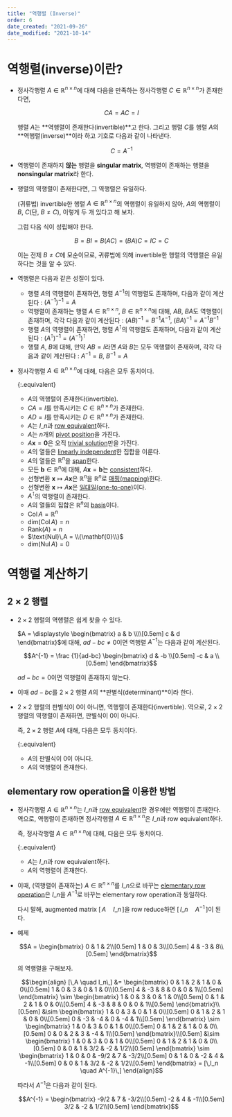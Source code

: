 ```yaml
---
title: "역행렬 (Inverse)"
order: 6
date_created: "2021-09-26"
date_modified: "2021-10-14"
---
```


# 역행렬(inverse)이란?

<ul>

<li><div markdown="block">

정사각행렬 $A \in \mathbb{R}^{n \times n}$에 대해 다음을 만족하는 정사각행렬 $C \in \mathbb{R}^{n \times n}$가 존재한다면,

$$CA = AC = I$$

행렬 $A$는 **역행렬이 존재한다(invertible)**고 한다. 그리고 행렬 $C$를 행렬 $A$의 **역행렬(inverse)**이라 하고 기호로 다음과 같이 나타낸다.

$$C = A^{-1}$$

</div></li>

<li><div markdown="block">

역행렬이 존재하지 **않는** 행렬을 **singular matrix**, 역행렬이 존재하는 행렬을 **nonsingular matrix**라 한다.

</div></li>

<li><div markdown="block">

행렬의 역행렬이 존재한다면, 그 역행렬은 유일하다.

<div class="proof-folder" markdown="block">

(귀류법) invertible한 행렬 $A \in \mathbb{R}^{n \times n}$의 역행렬이 유일하지 않아, $A$의 역행렬이 $B$, $C$(단, $B \neq C$), 이렇게 두 개 있다고 해 보자.

그럼 다음 식이 성립해야 한다.

$$B = BI = B(AC) = (BA)C = IC = C$$

이는 전제 $B \neq C$에 모순이므로, 귀류법에 의해 invertible한 행렬의 역행렬은 유일하다는 것을 알 수 있다.

</div>

</div></li>

<li><div markdown="block">

역행렬은 다음과 같은 성질이 있다.

- 행렬 $A$의 역행렬이 존재하면, 행렬 $A^{-1}$의 역행렬도 존재하며, 다음과 같이 계산된다 : $(A^{-1})^{-1} = A$
- 역행렬이 존재하는 행렬 $A \in \mathbb{R}^{n \times n}$, $B \in \mathbb{R}^{n \times n}$에 대해, $AB$, $BA$도 역행렬이 존재하며, 각각 다음과 같이 계산된다 : $(AB)^{-1} = B^{-1} A^{-1}$, $(BA)^{-1} = A^{-1} B^{-1}$
- 행렬 $A$의 역행렬이 존재하면, 행렬 $A^{\intercal}$의 역행렬도 존재하며, 다음과 같이 계산된다 : $(A^{\intercal})^{-1} = (A^{-1})^{\intercal}$
- 행렬 $A$, $B$에 대해, 만약 $AB = I$라면 $A$와 $B$는 모두 역행렬이 존재하며, 각각 다음과 같이 계산된다 : $A^{-1} = B$, $B^{-1} = A$

</div></li>

<li><div markdown="block">

정사각행렬 $A \in \mathbb{R}^{n \times n}$에 대해, 다음은 모두 동치이다.

{:.equivalent}
- $A$의 역행렬이 존재한다(invertible).
- $CA = I$를 만족시키는 $C \in \mathbb{R}^{n \times n}$가 존재한다.
- $AD = I$를 만족시키는 $D \in \mathbb{R}^{n \times n}$가 존재한다.
- $A$는 $I\_n$과 [row equivalent](/linear_algebra/echelon-form)하다.
- $A$는 $n$개의 [pivot position](/linear_algebra/echelon-form)을 가진다.
- $A \mathbf{x} = \mathbf{0}$은 오직 [trivial solution](/linear_algebra/linear-system)만을 가진다.
- $A$의 열들은 [linearly independent](/linear_algebra/linear-combination)한 집합을 이룬다.
- $A$의 열들은 $\mathbb{R}^n$을 [span](/linear_algebra/linear-combination)한다.
- 모든 $\mathbf{b} \in \mathbb{R}^n$에 대해, $A \mathbf{x} = \mathbf{b}$는 [consistent](/linear_algebra/linear-system)하다.
- 선형변환 $\mathbf{x} \mapsto A\mathbf{x}$은 $\mathbb{R}^n$을 $\mathbb{R}^n$로 [매핑(mapping)](/linear_algebra/linear-transformation)한다.
- 선형변환 $\mathbf{x} \mapsto A\mathbf{x}$은 [일대일(one-to-one)](/linear_algebra/linear-transformation)이다.
- $A^\intercal$의 역행렬이 존재한다.
- $A$의 열들의 집합은 $\mathbb{R}^n$의 [basis](/linear_algebra/vector-space)이다.
- $\text{Col}\,A = \mathbb{R}^n$
- $\text{dim}(\text{Col}\,A) = n$
- $\text{Rank}(A) = n$
- $\text{Nul}\,A = \\{\mathbf{0}\\}$
- $\text{dim}(\text{Nul}\,A) = 0$

</div></li>

</ul>

# 역행렬 계산하기

## 2 × 2 행렬

<ul>

<li><div markdown="block">

$2 \times 2$ 행렬의 역행렬은 쉽게 찾을 수 있다.

$A = \displaystyle \begin{bmatrix} a & b \\\\[0.5em] c & d \end{bmatrix}$에 대해, $ad-bc \neq 0$이면 역행렬 $A^{-1}$는 다음과 같이 계산된다.

$$A^{-1} = \frac {1}{ad-bc} \begin{bmatrix}
d & -b \\[0.5em]
-c & a \\[0.5em]
\end{bmatrix}$$

$ad-bc = 0$이면 역행렬이 존재하지 않는다.

</div></li>

<li><div markdown="block">

이때 $ad-bc$를 $2 \times 2$ 행렬 $A$의 **판별식(determinant)**이라 한다.

</div></li>

<li><div markdown="block">

$2 \times 2$ 행렬의 판별식이 0이 아니면, 역행렬이 존재한다(invertible). 역으로, $2 \times 2$ 행렬의 역행렬이 존재하면, 판별식이 0이 아니다.

즉, $2 \times 2$ 행렬 $A$에 대해, 다음은 모두 동치이다.

{:.equivalent}
- $A$의 판별식이 0이 아니다.
- $A$의 역행렬이 존재한다.

</div></li>

</ul>

## elementary row operation을 이용한 방법

<ul>

<li><div markdown="block">

정사각행렬 $A \in \mathbb{R}^{n \times n}$는 $I\_n$과 [row equivalent](/linear_algebra/echelon-form)한 경우에만 역행렬이 존재한다. 역으로, 역행렬이 존재하면 정사각행렬 $A \in \mathbb{R}^{n \times n}$은 $I\_n$과 row equivalent하다.

즉, 정사각행렬 $A \in \mathbb{R}^{n \times n}$에 대해, 다음은 모두 동치이다.

{:.equivalent}
- $A$는 $I\_n$과 row equivalent하다.
- $A$의 역행렬이 존재한다.

</div></li>

<li><div markdown="block">

이때, (역행렬이 존재하는) $A \in \mathbb{R}^{n \times n}$를 $I\_n$으로 바꾸는 [elementary row operation](/linear_algebra/echelon-form)은 $I\_n$을 $A^{-1}$로 바꾸는 elementary row operation과 동일하다.

다시 말해, augmented matrix $[\,A \quad I\_n\,]$을 row reduce하면 $[\,I\_n \quad A^{-1}\,]$이 된다.

</div></li>

<li><div markdown="block">

예제

$$A = \begin{bmatrix}
0 & 1 & 2\\[0.5em]
1 & 0 & 3\\[0.5em]
4 & -3 & 8\\[0.5em]
\end{bmatrix}$$

의 역행렬을 구해보자.

$$\begin{align}
[\,A \quad I_n\,]
&= \begin{bmatrix}
0 & 1 & 2 & 1 & 0 & 0\\[0.5em]
1 & 0 & 3 & 0 & 1 & 0\\[0.5em]
4 & -3 & 8 & 0 & 0 & 1\\[0.5em]
\end{bmatrix}
\sim \begin{bmatrix}
1 & 0 & 3 & 0 & 1 & 0\\[0.5em]
0 & 1 & 2 & 1 & 0 & 0\\[0.5em]
4 & -3 & 8 & 0 & 0 & 1\\[0.5em]
\end{bmatrix}\\[0.5em]
&\sim \begin{bmatrix}
1 & 0 & 3 & 0 & 1 & 0\\[0.5em]
0 & 1 & 2 & 1 & 0 & 0\\[0.5em]
0 & -3 & -4 & 0 & -4 & 1\\[0.5em]
\end{bmatrix}
\sim \begin{bmatrix}
1 & 0 & 3 & 0 & 1 & 0\\[0.5em]
0 & 1 & 2 & 1 & 0 & 0\\[0.5em]
0 & 0 & 2 & 3 & -4 & 1\\[0.5em]
\end{bmatrix}\\[0.5em]
&\sim \begin{bmatrix}
1 & 0 & 3 & 0 & 1 & 0\\[0.5em]
0 & 1 & 2 & 1 & 0 & 0\\[0.5em]
0 & 0 & 1 & 3/2 & -2 & 1/2\\[0.5em]
\end{bmatrix}
\sim \begin{bmatrix}
1 & 0 & 0 & -9/2 & 7 & -3/2\\[0.5em]
0 & 1 & 0 & -2 & 4 & -1\\[0.5em]
0 & 0 & 1 & 3/2 & -2 & 1/2\\[0.5em]
\end{bmatrix}
= [\,I_n \quad A^{-1}\,]
\end{align}$$

따라서 $A^{-1}$은 다음과 같이 된다.

$$A^{-1} = \begin{bmatrix}
-9/2 & 7 & -3/2\\[0.5em]
-2 & 4 & -1\\[0.5em]
3/2 & -2 & 1/2\\[0.5em]
\end{bmatrix}$$

</div></li>

</ul>